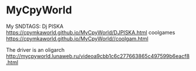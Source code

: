 # MyCpyWorld
My SNDTAGS:
Dj PISKA
https://cpymkaworld.github.io/MyCpyWorld/DJPISKA.html
coolgames
https://cpymkaworld.github.io/MyCpyWorld//coolgam.html

The driver is an oligarch
http://mycpyworld.lunaweb.ru/videoa9cbb1c6c277663865c497599b6eacf8.html
